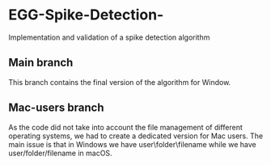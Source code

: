 # EGG-Spike-Detection-
Implementation and validation of a spike detection algorithm 

## Main branch
This branch contains the final version of the algorithm for Window. 

## Mac-users branch
As the code did not take into account the file management of different operating systems, we had to create a dedicated version for Mac users. 
The main issue is that in Windows we have user\folder\filename while we have user/folder/filename in macOS.
